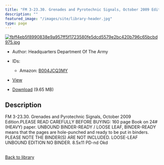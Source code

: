 ```yaml
---
title: "FM 3-23.30. Grenades and Pyrotechnic Signals, October 2009 Edition"
description: ""
featured_image: "/images/site/library-header.jpg"
type: page
---
```


<a href="https://drive.google.com/file/d/1yUgxq-aYGrKoMnbEbLFw3fcVhiwRxS8y/view" target="_blank">![fbff4eb5f8990838e9a957ff5f1723580fe5dcd5579e2bc420b796c65bcbd975.jpg](/images/library/fbff4eb5f8990838e9a957ff5f1723580fe5dcd5579e2bc420b796c65bcbd975.jpg)</a>
* Author: Headquarters Department Of The Army
* IDs:
  * Amazon: <a href="https://www.amazon.com/dp/B004JCQ3MY" target="_blank">B004JCQ3MY</a>
* <a href="https://drive.google.com/file/d/1yUgxq-aYGrKoMnbEbLFw3fcVhiwRxS8y/view" target="_blank">View</a>

* [Download](https://drive.google.com/uc?export=download&id=1yUgxq-aYGrKoMnbEbLFw3fcVhiwRxS8y) (9.65 MB)

## Description<div>
<p>FM 3-23.30. Grenades and Pyrotechnic Signals, October 2009 Edition.PLEASE READ CAREFULLY BEFORE BUYING: 160 page Book on 24# (HEAVY) paper. UNBOUND BINDER-READY / LOOSE LEAF, BINDER-READY means that the pages are hole-punched and ready to be put in binders. PLEASE NOTE THE BINDER(S) ARE NOT INCLUDED. LOOSE-LEAF UNBOUND EDITION NO BINDER. 8.5x11 PD-nd Okd</p></div>

<br />[Back to library](/library/)

